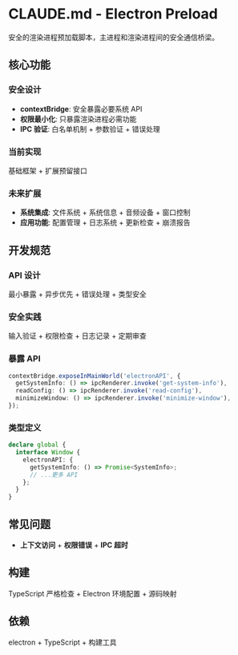 # CLAUDE.md - Electron Preload

安全的渲染进程预加载脚本，主进程和渲染进程间的安全通信桥梁。

## 核心功能

### 安全设计
- **contextBridge**: 安全暴露必要系统 API
- **权限最小化**: 只暴露渲染进程必需功能
- **IPC 验证**: 白名单机制 + 参数验证 + 错误处理

### 当前实现
基础框架 + 扩展预留接口

### 未来扩展
- **系统集成**: 文件系统 + 系统信息 + 音频设备 + 窗口控制
- **应用功能**: 配置管理 + 日志系统 + 更新检查 + 崩溃报告

## 开发规范

### API 设计
最小暴露 + 异步优先 + 错误处理 + 类型安全

### 安全实践
输入验证 + 权限检查 + 日志记录 + 定期审查

### 暴露 API
```typescript
contextBridge.exposeInMainWorld('electronAPI', {
  getSystemInfo: () => ipcRenderer.invoke('get-system-info'),
  readConfig: () => ipcRenderer.invoke('read-config'),
  minimizeWindow: () => ipcRenderer.invoke('minimize-window'),
});
```

### 类型定义
```typescript
declare global {
  interface Window {
    electronAPI: {
      getSystemInfo: () => Promise<SystemInfo>;
      // ...更多 API
    };
  }
}
```

## 常见问题
- **上下文访问** + **权限错误** + **IPC 超时**

## 构建
TypeScript 严格检查 + Electron 环境配置 + 源码映射

## 依赖
electron + TypeScript + 构建工具